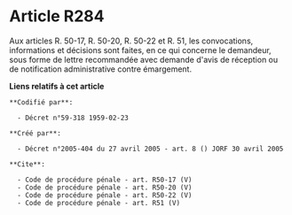 # Article R284

Aux articles R. 50-17, R. 50-20, R. 50-22 et R. 51, les convocations, informations et décisions sont faites, en ce qui
concerne le demandeur, sous forme de lettre recommandée avec demande d'avis de réception ou de notification administrative
contre émargement.

**Liens relatifs à cet article**

	**Codifié par**:

	  - Décret n°59-318 1959-02-23

	**Créé par**:

	  - Décret n°2005-404 du 27 avril 2005 - art. 8 () JORF 30 avril 2005

	**Cite**:

	  - Code de procédure pénale - art. R50-17 (V)
	  - Code de procédure pénale - art. R50-20 (V)
	  - Code de procédure pénale - art. R50-22 (V)
	  - Code de procédure pénale - art. R51 (V)
